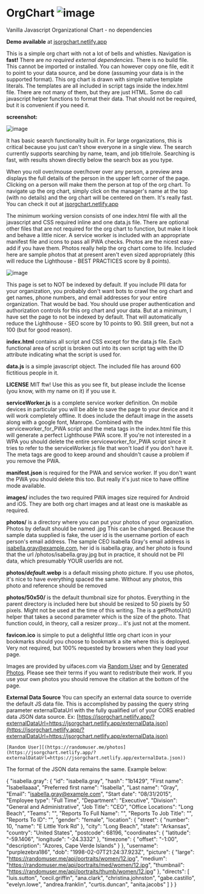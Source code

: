# OrgChart ![image](https://user-images.githubusercontent.com/277458/219515577-9a61df09-c9ce-4435-bd5d-6ff1bd444818.png)
Vanilla Javascript Organizational Chart - no dependencies

**Demo available** at [jsorgchart.netlify.app](https://jsorgchart.netlify.app)

This is a simple org chart with not a lot of bells and whistles. Navigation is **fast!** There are _no required external dependencies_. There is no build file.  This cannot be imported or installed.  You can however copy one file, edit it to point to your data source, and be done (assuming your data is in the supported format).  This org chart is drawn with simple native template literals.  The templates are all included in script tags inside the index.html file.  There are not many of them, but they are just HTML.  Some do call javascript helper functions to format their data.  That should not be required, but it is convenient if you need it.

**screenshot:**

![image](https://user-images.githubusercontent.com/277458/219505916-63badd3a-9fb5-49b0-b5ed-b29c89ded7c3.png)

It has basic search functionality built in.  For large organizations, this is critical because you just can't show everyone in a single view.  The search currently supports searching by name, team, and job title/role.  Searching is fast, with results shown directly below the search box as you type.

When you roll over/mouse over/hover over any person, a preview area displays the full details of the person in the upper left corner of the page.  Clicking on a person will make them the person at top of the org chart.  To navigate up the org chart, simply click on the manager's name at the top (with no details) and the org chart will be centered on them.  It's really fast.  You can check it out at [jsorgchart.netlify.app](https://jsorgchart.netlify.app)

The minimum working version consists of one index.html file with all the javascript and CSS required inline and one data.js file. There are optional other files that are not required for the org chart to function, but make it look and behave a little nicer. A service worker is included with an appropriate manifest file and icons to pass all PWA checks.  Photos are the nicest easy-add if you have them. Photos really help the org chart come to life. Included here are sample photos that at present aren't even sized appropriately (this will reduce the Lighthouse - BEST PRACTICES score by 8 points).

![image](https://user-images.githubusercontent.com/277458/219504959-29042ea5-5d6e-4af6-9303-cfe1577201f2.png)

This page is set to NOT be indexed by default. If you include PII data for your organization, you probably don't want bots to crawl the org chart and get names, phone numbers, and email addresses for your entire organization.  That would be bad.  You should use proper authentication and authorization controls for this org chart and your data.  But at a minimum, I have set the page to not be indexed by default. That will automatically reduce the Lighthouse - SEO score by 10 points to 90. Still green, but not a 100 (but for good reason).



**index.html** contains all script and CSS except for the data.js file.  Each functional area of script is broken out into its own script tag with the ID attribute indicating what the script is used for.

**data.js** is a simple javascript object.  The included file has around 600 fictitious people in it.

**LICENSE** MIT ftw!  Use this as you see fit, but please include the license (you know, with my name on it) if you use it.

**serviceWorker.js** is a complete service worker definition.  On mobile devices in particular you will be able to save the page to your device and it will work completely offline.  It does include the default image in the assets along with a google font, Manrope.  Combined with the serviceworker_for_PWA script and the meta tags in the index.html file this will generate a perfect Lighthouse PWA score. If you're not interested in a WPA you should delete the entire serviceworker_for_PWA script since it tries to refer to the serviceWorker.js file that won't load if you don't have it.   The meta tags are good to keep around and shouldn't cause a problem if you remove the PWA.

**manifest.json** is required for the PWA and service worker.  If you don't want the PWA you should delete this too.  But really it's just nice to have offline mode available.

**images/** includes the two required PWA images size required for Android and iOS.  They are both org chart images and at least one is maskable as required.

**photos/** is a directory where you can put your photos of your organization.  Photos by default should be named <userID>.jpg  This can be changed.  Because the sample data supplied is fake, the user id is the username portion of each person's email address.  The sample CEO Isabella Gray's email address is isabella.gray@example.com, her id is isabella.gray, and her photo is found that the url /photos/isabella.gray.jpg but in practice, it should not be PII data, which presumably YOUR userIds are not.

**photos/_default_.webp** is a default missing photo picture. If you use photos, it's nice to have everything spaced the same. Without any photos, this photo and reference should be removed

**photos/50x50/** is the default thumbnail size for photos. Everything in the parent directory is included here but should be resized to 50 pixels by 50 pixels.  Might not be used at the time of this writing.  The is a getPhotoUrl() helper that takes a second parameter which is the size of the photo.  That function could, in theory, call a resizer proxy... it's just not at the moment.

**favicon.ico** is simple to put a delightful little org chart icon in your bookmarks should you choose to bookmark a site where this is deployed. Very not required, but 100% requested by browsers when they load your page.



Images are provided by uifaces.com via [Random User](https://randomuser.me/photos) and by [Generated Photos](https://generated.photos).  Please see their terms if you want to redistribute their work.  If you use your own photos you should remove the citation at the bottom of the page.


**External Data Source**
You can specify an external data source to override the default JS data file.  This is accomplished by passing the query string parameter externalDataUrl with the fully qualified url of your CORS enabled data JSON data source.
Ex: [https://jsorgchart.netlify.app/?externalDataUrl=https://jsorgchart.netlify.app/externalData.json](https://jsorgchart.netlify.app/?externalDataUrl=https://jsorgchart.netlify.app/externalData.json)
	
	

	[Random User][(https://randomuser.me/photos](https://jsorgchart.netlify.app/?externalDataUrl=https://jsorgchart.netlify.app/externalData.json))
	

	

The format of the JSON data remains the same.  Example below:

{
		"isabella.gray": {
			"id": "isabella.gray",
			"hash": "1b1429",
			"First name": "Isabellaaaa",
			"Preferred first name": "Isabella",
			"Last name": "Gray",
			"Email": "isabella.gray@example.com",
			"Start date": "08/31/2015",
			"Employee type": "Full Time",
			"Department": "Executive",
			"Division": "General and Administrative",
			"Job Title": "CEO",
			"Office Locations": "Long Beach",
			"Teams": "",
			"Reports To Full Name": "",
			"Reports To Job Title": "",
			"Reports To ID": "",
			"gender": "female",
			"location": {
				"street": {
					"number": 10,
					"name": "E Little York Rd"
				},
				"city": "Long Beach",
				"state": "Arkansas",
				"country": "United States",
				"postcode": 68196,
				"coordinates": {
					"latitude": "-59.1406",
					"longitude": "-24.3332"
				},
				"timezone": {
					"offset": "-1:00",
					"description": "Azores, Cape Verde Islands"
				}
			},
			"username": "purplezebra186",
			"dob": "1998-02-07T21:24:37.923Z",
			"picture": {
				"large": "https://randomuser.me/api/portraits/women/12.jpg",
				"medium": "https://randomuser.me/api/portraits/med/women/12.jpg",
				"thumbnail": "https://randomuser.me/api/portraits/thumb/women/12.jpg"
			},
			"directs": [
				"luis.sutton",
				"cecil.griffin",
				"ana.clark",
				"christina.johnston",
				"gabe.castillo",
				"evelyn.lowe",
				"andrea.franklin",
				"curtis.duncan",
				"anita.jacobs"
			]
		}
    }
